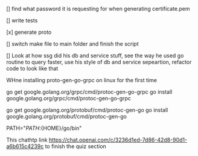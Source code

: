 [] find what password it is requesting for when generating certificate.pem

[] write tests

[x] generate proto

[] switch make file to main folder and finish the script

[] Look at how ssg did his db and service stuff, see the way he used go routine to query faster, use his style of db and service sepeartion, refactor code to look like that

WHne installing proto-gen-go-grpc on linux for the first time

go get google.golang.org/grpc/cmd/protoc-gen-go-grpc
go install google.golang.org/grpc/cmd/protoc-gen-go-grpc

go get google.golang.org/protobuf/cmd/protoc-gen-go
go install google.golang.org/protobuf/cmd/protoc-gen-go

PATH="${PATH}:${HOME}/go/bin"

This chathtp link https://chat.openai.com/c/3236d1ed-7d86-42d8-90d1-a6b615c4239c to finish the quiz section
